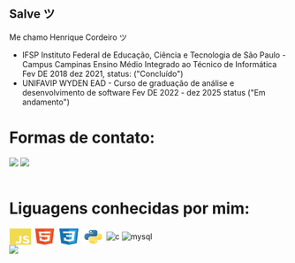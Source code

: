 ## Salve ツ







<!-- Conteudo do Perfil--->
Me chamo Henrique Cordeiro ツ

- IFSP Instituto Federal de Educação, Ciência e Tecnologia de São Paulo - Campus Campinas Ensino Médio Integrado ao Técnico de Informática  
Fev DE 2018 dez 2021, status: ("Concluído") 
- UNIFAVIP  WYDEN EAD - Curso de graduação de análise e desenvolvimento de software Fev DE 2022 - dez 2025  status ("Em andamento")  


<h1> Formas de contato:</h1>
<a href="https://www.linkedin.com/in/henrique-cordeiro-940709201/" target="_blank"><img src="https://img.shields.io/badge/-LinkedIn-%230077B5?style=for-the-badge&logo=linkedin&logoColor=white" target="_blank"></a> 
<a href = "mailto:henriquecordeiro054@gmail.com"><img src="https://img.shields.io/badge/-Gmail-%23333?style=for-the-badge&logo=gmail&logoColor=white" target="_blank"></a>
<div style="display: inline_block"><br>
<h1> Liguagens conhecidas por mim: </h1>  
<img align="center" alt="Js" height="30" width="40" src="https://raw.githubusercontent.com/devicons/devicon/master/icons/javascript/javascript-plain.svg">
<img align="center" alt="HTML" height="30" width="40" src="https://raw.githubusercontent.com/devicons/devicon/master/icons/html5/html5-original.svg">
<img align="center" alt="CSS" height="30" width="40" src="https://raw.githubusercontent.com/devicons/devicon/master/icons/css3/css3-original.svg">
<img align="center" alt="Python" height="30" width="40" src="https://raw.githubusercontent.com/devicons/devicon/master/icons/python/python-original.svg">
<img align="center" alt="c" height="30" width="40" src="https://cdn.jsdelivr.net/gh/devicons/devicon/icons/c/c-original.svg" />
<img align="center" alt="mysql" height="30" width="40" src="https://cdn.jsdelivr.net/gh/devicons/devicon/icons/mysql/mysql-original.svg" />


</div>
<img src="https://github-readme-stats.vercel.app/api/top-langs/?username=pxtrez&&show_icons=true&title_color=f1e05a&icon_color=03A87C&text_color=ffffff&bg_color=000000&border_radius=0.75rem&layout=compact">














